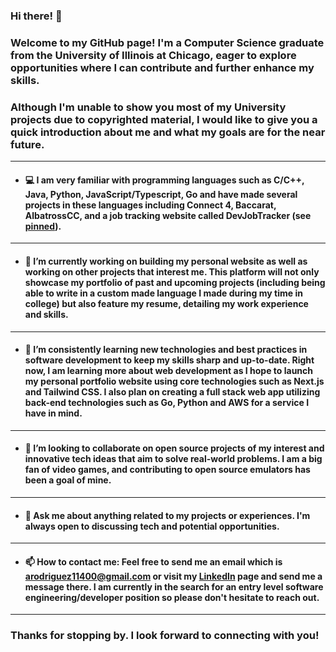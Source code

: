 ### Hi there! 👋

### Welcome to my GitHub page! I'm a Computer Science graduate from the University of Illinois at Chicago, eager to explore opportunities where I can contribute and further enhance my skills.

### Although I'm unable to show you most of my University projects due to copyrighted material, I would like to give you a quick introduction about me and what my goals are for the near future.

---

- #### 💻 I am very familiar with programming languages such as C/C++, Java, Python, JavaScript/Typescript, Go and have made several projects in these languages including Connect 4, Baccarat, AlbatrossCC, and a job tracking website called DevJobTracker (see [pinned](https://github.com/derppop/devjobtracker)).

---

- #### 🔭 I’m currently working on building my personal website as well as working on other projects that interest me. This platform will not only showcase my portfolio of past and upcoming projects (including being able to write in a custom made language I made during my time in college) but also feature my resume, detailing my work experience and skills.

---

- #### 🌱 I’m consistently learning new technologies and best practices in software development to keep my skills sharp and up-to-date. Right now, I am learning more about web development as I hope to launch my personal portfolio website using core technologies such as Next.js and Tailwind CSS. I also plan on creating a full stack web app utilizing back-end technologies such as Go, Python and AWS for a service I have in mind.

---

- #### 👯 I’m looking to collaborate on open source projects of my interest and innovative tech ideas that aim to solve real-world problems. I am a big fan of video games, and contributing to open source emulators has been a goal of mine.

---

- #### 💬 Ask me about anything related to my projects or experiences. I'm always open to discussing tech and potential opportunities.

---

- #### 📫 How to contact me: Feel free to send me an email which is arodriguez11400@gmail.com or visit my [LinkedIn](https://www.linkedin.com/in/arodriguez11400/) page and send me a message there. I am currently in the search for an entry level software engineering/developer position so please don't hesitate to reach out.

---

### Thanks for stopping by. I look forward to connecting with you!
